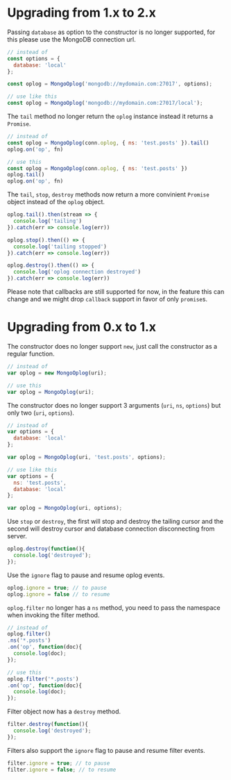 # Upgrading from 1.x to 2.x

Passing `database` as option to the constructor is no longer supported, for this please use the MongoDB connection url.

```js
// instead of
const options = {
  database: 'local'
};

const oplog = MongoOplog('mongodb://mydomain.com:27017', options);

// use like this
const oplog = MongoOplog('mongodb://mydomain.com:27017/local');
```
The `tail` method no longer return the `oplog` instance instead it returns a `Promise`.

```js
// instead of
const oplog = MongoOplog(conn.oplog, { ns: 'test.posts' }).tail()
oplog.on('op', fn)

// use this
const oplog = MongoOplog(conn.oplog, { ns: 'test.posts' })
oplog.tail()
oplog.on('op', fn)
```

The `tail`, `stop`, `destroy` methods now return a more convinient `Promise` object instead of the `oplog` object.

```js
oplog.tail().then(stream => {
  console.log('tailing')
}).catch(err => console.log(err))

oplog.stop().then(() => {
  console.log('tailing stopped')
}).catch(err => console.log(err))

oplog.destroy().then(() => {
  console.log('oplog connection destroyed')
}).catch(err => console.log(err))
```

Please note that callbacks are still supported for now, in the feature this can change and we might drop `callback` support in favor of only `promise`s.

# Upgrading from 0.x to 1.x

The constructor does no longer support `new`, just call the constructor as a regular function.

```js
// instead of
var oplog = new MongoOplog(uri);

// use this
var oplog = MongoOplog(uri);
```
The constructor does no longer support 3 arguments (`uri`, `ns`, `options`)  but only two (`uri`, `options`).

```js
// instead of
var options = {
  database: 'local'
};

var oplog = MongoOplog(uri, 'test.posts', options);

// use like this
var options = {
  ns: 'test.posts',
  database: 'local'
};

var oplog = MongoOplog(uri, options);
```
Use `stop` or `destroy`, the first will stop and destroy the tailing cursor and the second will destroy cursor and database connection disconnecting from server.

```js
oplog.destroy(function(){
  console.log('destroyed');
});
```

Use the `ignore` flag to pause and resume oplog events.

```js
oplog.ignore = true; // to pause
oplog.ignore = false // to resume
```

`oplog.filter` no longer has a `ns` method, you need to pass the namespace when invoking the filter method.


```js
// instead of
oplog.filter()
.ns('*.posts')
.on('op', function(doc){
  console.log(doc);
});

// use this
oplog.filter('*.posts')
.on('op', function(doc){
  console.log(doc);
});
```

Filter object now has a `destroy` method.

```js
filter.destroy(function(){
  console.log('destroyed');
});
```

Filters also support the `ignore` flag to pause and resume filter events.

```js
filter.ignore = true; // to pause
filter.ignore = false; // to resume
```
